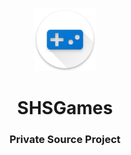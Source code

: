 <p align="center">
  <img src="/www/img/icon/web_hi_res_512.png?raw=true" width="20%">
</p>
<h1 align="center">SHSGames</h1>
<h3 align="center">Private Source Project</h3>
